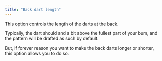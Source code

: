 ```yaml
---
title: "Back dart length"
---
```


This option controls the length of the darts at the back.

Typically, the dart should and a bit above the fullest part of your bum, and the pattern will be drafted as such by default.

But, if forever reason you want to make the back darts longer or shorter, this option allows you to do so.

